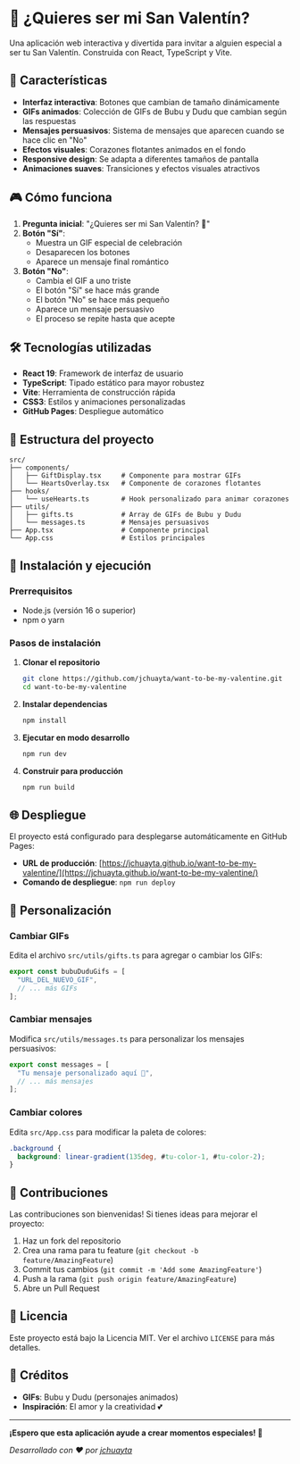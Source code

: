# 💖 ¿Quieres ser mi San Valentín?

Una aplicación web interactiva y divertida para invitar a alguien especial a ser tu San Valentín. Construida con React, TypeScript y Vite.

## 🌟 Características

- **Interfaz interactiva**: Botones que cambian de tamaño dinámicamente
- **GIFs animados**: Colección de GIFs de Bubu y Dudu que cambian según las respuestas
- **Mensajes persuasivos**: Sistema de mensajes que aparecen cuando se hace clic en "No"
- **Efectos visuales**: Corazones flotantes animados en el fondo
- **Responsive design**: Se adapta a diferentes tamaños de pantalla
- **Animaciones suaves**: Transiciones y efectos visuales atractivos

## 🎮 Cómo funciona

1. **Pregunta inicial**: "¿Quieres ser mi San Valentín? 💖"
2. **Botón "Sí"**: 
   - Muestra un GIF especial de celebración
   - Desaparecen los botones
   - Aparece un mensaje final romántico
3. **Botón "No"**:
   - Cambia el GIF a uno triste
   - El botón "Sí" se hace más grande
   - El botón "No" se hace más pequeño
   - Aparece un mensaje persuasivo
   - El proceso se repite hasta que acepte

## 🛠️ Tecnologías utilizadas

- **React 19**: Framework de interfaz de usuario
- **TypeScript**: Tipado estático para mayor robustez
- **Vite**: Herramienta de construcción rápida
- **CSS3**: Estilos y animaciones personalizadas
- **GitHub Pages**: Despliegue automático

## 📁 Estructura del proyecto

```
src/
├── components/
│   ├── GiftDisplay.tsx     # Componente para mostrar GIFs
│   └── HeartsOverlay.tsx   # Componente de corazones flotantes
├── hooks/
│   └── useHearts.ts        # Hook personalizado para animar corazones
├── utils/
│   ├── gifts.ts            # Array de GIFs de Bubu y Dudu
│   └── messages.ts         # Mensajes persuasivos
├── App.tsx                 # Componente principal
└── App.css                 # Estilos principales
```

## 🚀 Instalación y ejecución

### Prerrequisitos
- Node.js (versión 16 o superior)
- npm o yarn

### Pasos de instalación

1. **Clonar el repositorio**
   ```bash
   git clone https://github.com/jchuayta/want-to-be-my-valentine.git
   cd want-to-be-my-valentine
   ```

2. **Instalar dependencias**
   ```bash
   npm install
   ```

3. **Ejecutar en modo desarrollo**
   ```bash
   npm run dev
   ```

4. **Construir para producción**
   ```bash
   npm run build
   ```

## 🌐 Despliegue

El proyecto está configurado para desplegarse automáticamente en GitHub Pages:

- **URL de producción**: [https://jchuayta.github.io/want-to-be-my-valentine/](https://jchuayta.github.io/want-to-be-my-valentine/)
- **Comando de despliegue**: `npm run deploy`

## 🎨 Personalización

### Cambiar GIFs
Edita el archivo `src/utils/gifts.ts` para agregar o cambiar los GIFs:

```typescript
export const bubuDuduGifs = [
  "URL_DEL_NUEVO_GIF",
  // ... más GIFs
];
```

### Cambiar mensajes
Modifica `src/utils/messages.ts` para personalizar los mensajes persuasivos:

```typescript
export const messages = [
  "Tu mensaje personalizado aquí 🥺",
  // ... más mensajes
];
```

### Cambiar colores
Edita `src/App.css` para modificar la paleta de colores:

```css
.background {
  background: linear-gradient(135deg, #tu-color-1, #tu-color-2);
}
```

## 🤝 Contribuciones

Las contribuciones son bienvenidas! Si tienes ideas para mejorar el proyecto:

1. Haz un fork del repositorio
2. Crea una rama para tu feature (`git checkout -b feature/AmazingFeature`)
3. Commit tus cambios (`git commit -m 'Add some AmazingFeature'`)
4. Push a la rama (`git push origin feature/AmazingFeature`)
5. Abre un Pull Request

## 📝 Licencia

Este proyecto está bajo la Licencia MIT. Ver el archivo `LICENSE` para más detalles.

## 💝 Créditos

- **GIFs**: Bubu y Dudu (personajes animados)
- **Inspiración**: El amor y la creatividad 💕

---

**¡Espero que esta aplicación ayude a crear momentos especiales! 💖**

*Desarrollado con ❤️ por [jchuayta](https://github.com/jchuayta)*
